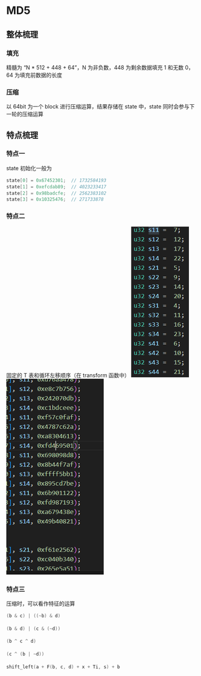# MD5

## 整体梳理
### 填充
精髓为 “N * 512 + 448 + 64”，N 为非负数，448 为剩余数据填充 1 和无数 0，64 为填充前数据的长度
### 压缩
以 64bit 为一个 block 进行压缩运算，结果存储在 state 中，state 同时会参与下一轮的压缩运算

## 特点梳理
### 特点一
state 初始化一般为
```c++
state[0] = 0x67452301;  // 1732584193
state[1] = 0xefcdab89;  // 4023233417
state[2] = 0x98badcfe;  // 2562383102
state[3] = 0x10325476;  // 271733878
```
### 特点二
固定的 T 表和循环左移顺序（在 transform 函数中）
![alt text](image-1.png)
![alt text](image-2.png)
### 特点三
压缩时，可以看作特征的运算
```c++
(b & c) | ((~b) & d)

(b & d) | (c & (~d))

(b ^ c ^ d)

(c ^ (b | ~d))

shift_left(a + F(b, c, d) + x + Ti, s) + b
```
